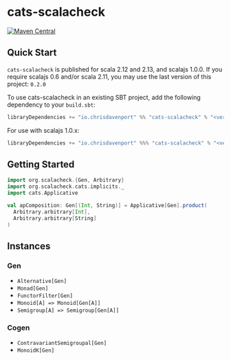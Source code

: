 # cats-scalacheck 

[![Maven Central](https://maven-badges.herokuapp.com/maven-central/io.chrisdavenport/cats-scalacheck_2.12/badge.svg)](https://maven-badges.herokuapp.com/maven-central/io.chrisdavenport/cats-scalacheck_2.12)

## Quick Start

`cats-scalacheck` is published for scala 2.12 and 2.13, and scalajs 1.0.0. If you require scalajs 0.6 and/or scala 2.11, you may use the last version of this project: `0.2.0`

To use cats-scalacheck in an existing SBT project, add the following dependency to your `build.sbt`:

```scala
libraryDependencies += "io.chrisdavenport" %% "cats-scalacheck" % "<version>"
```

For use with scalajs 1.0.x:

```scala
libraryDependencies += "io.chrisdavenport" %%% "cats-scalacheck" % "<version>"
```

## Getting Started

```scala mdoc
import org.scalacheck.{Gen, Arbitrary}
import org.scalacheck.cats.implicits._
import cats.Applicative

val apComposition: Gen[(Int, String)] = Applicative[Gen].product(
  Arbitrary.arbitrary[Int],
  Arbitrary.arbitrary[String]
)
```

## Instances

### Gen

- `Alternative[Gen]`
- `Monad[Gen]`
- `FunctorFilter[Gen]`
- `Monoid[A] => Monoid[Gen[A]]`
- `Semigroup[A] => Semigroup[Gen[A]]`

### Cogen

- `ContravariantSemigroupal[Gen]`
- `MonoidK[Gen]`

